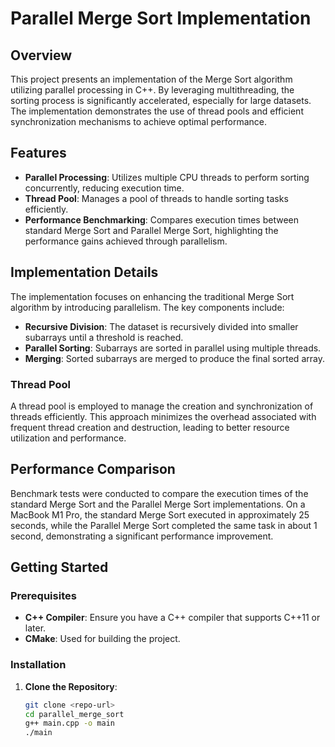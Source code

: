 # Parallel Merge Sort Implementation

## Overview

This project presents an implementation of the Merge Sort algorithm utilizing parallel processing in C++. By leveraging multithreading, the sorting process is significantly accelerated, especially for large datasets. The implementation demonstrates the use of thread pools and efficient synchronization mechanisms to achieve optimal performance.

## Features

- **Parallel Processing**: Utilizes multiple CPU threads to perform sorting concurrently, reducing execution time.
- **Thread Pool**: Manages a pool of threads to handle sorting tasks efficiently.
- **Performance Benchmarking**: Compares execution times between standard Merge Sort and Parallel Merge Sort, highlighting the performance gains achieved through parallelism.

## Implementation Details

The implementation focuses on enhancing the traditional Merge Sort algorithm by introducing parallelism. The key components include:

- **Recursive Division**: The dataset is recursively divided into smaller subarrays until a threshold is reached.
- **Parallel Sorting**: Subarrays are sorted in parallel using multiple threads.
- **Merging**: Sorted subarrays are merged to produce the final sorted array.

### Thread Pool

A thread pool is employed to manage the creation and synchronization of threads efficiently. This approach minimizes the overhead associated with frequent thread creation and destruction, leading to better resource utilization and performance.

## Performance Comparison

Benchmark tests were conducted to compare the execution times of the standard Merge Sort and the Parallel Merge Sort implementations. On a MacBook M1 Pro, the standard Merge Sort executed in approximately 25 seconds, while the Parallel Merge Sort completed the same task in about 1 second, demonstrating a significant performance improvement.

## Getting Started

### Prerequisites

- **C++ Compiler**: Ensure you have a C++ compiler that supports C++11 or later.
- **CMake**: Used for building the project.

### Installation

1. **Clone the Repository**:

   ```bash
   git clone <repo-url>
   cd parallel_merge_sort
   g++ main.cpp -o main
   ./main
   ```
